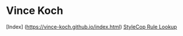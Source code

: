 # Vince Koch
[Index] (https://vince-koch.github.io/index.html)
[StyleCop Rule Lookup](https://vince-koch.github.io/stylecop/StylecopRuleLookup.html)